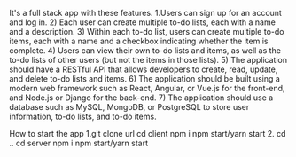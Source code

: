 It's a full stack app with these features.
1.Users can sign up for an account and log in.
2) Each user can create multiple to-do lists, each with a name and a description.
3) Within each to-do list, users can create multiple to-do items, each with a name and a
checkbox indicating whether the item is complete.
4) Users can view their own to-do lists and items, as well as the to-do lists of other users
(but not the items in those lists).
5) The application should have a RESTful API that allows developers to create, read,
update, and delete to-do lists and items.
6) The application should be built using a modern web framework such as React, Angular,
or Vue.js for the front-end, and Node.js or Django for the back-end.
7) The application should use a database such as MySQL, MongoDB, or PostgreSQL to
store user information, to-do lists, and to-do items.


How to start the app 
1.git clone url
cd client 
npm i 
npm start/yarn start
2. cd ..
cd server
npm i 
npm start/yarn start

